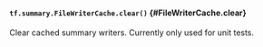 #### `tf.summary.FileWriterCache.clear()` {#FileWriterCache.clear}

Clear cached summary writers. Currently only used for unit tests.

